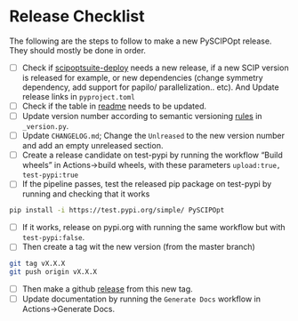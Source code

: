 # Release Checklist
The following are the steps to follow to make a new PySCIPOpt release. They should mostly be done in order. 
- [ ] Check if [scipoptsuite-deploy](https://github.com/scipopt/scipoptsuite-deploy) needs a new release, if a new SCIP version is released for example, or new dependencies (change symmetry dependency, add support for papilo/ parallelization.. etc). And Update release links in `pyproject.toml`
- [ ] Check if the table in [readme](https://github.com/scipopt/PySCIPOpt#installation) needs to be updated. 
- [ ] Update version number according to semantic versioning [rules](https://semver.org/) in `_version.py`. 
- [ ] Update `CHANGELOG.md`; Change the `Unlreased` to the new version number and add an empty unreleased section.
- [ ] Create a release candidate on test-pypi by running the workflow “Build wheels” in Actions->build wheels, with these parameters `upload:true, test-pypi:true` 
- [ ] If the pipeline passes, test the released pip package on test-pypi by running and checking that it works
```bash
pip install -i https://test.pypi.org/simple/ PySCIPOpt
```
- [ ] If it works, release on pypi.org with running the same workflow but with `test-pypi:false`.
- [ ] Then create a tag wit the new version (from the master branch)
```bash
git tag vX.X.X
git push origin vX.X.X
```
- [ ] Then make a github [release](https://github.com/scipopt/PySCIPOpt/releases/new) from this new tag. 
- [ ] Update documentation by running the `Generate Docs` workflow in Actions->Generate Docs.